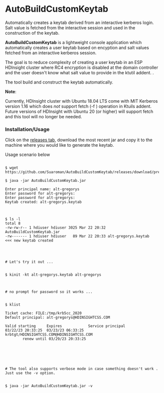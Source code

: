 # AutoBuildCustomKeytab
Automatically creates a keytab derived from an interactive kerberos login.
Salt value is fetched from the interactive session and used in the construction of the keytab.



<b>AutoBuildCustomKeytab</b> is a lightweight console application which automatically creates a user keytab based on encyption
and salt values fetched from an interactive kerberos session.<br>

The goal is to reduce complexity of creating a user keytab in an ESP HDInsight cluster where RC4 encryption is disabled at the domain controller and the user doesn't know what salt value to provide in the ktutil addent. .<br>

The tool build and construct the keytab automatically.

**Note**: 

Currently, HDInsight cluster with Ubuntu 18.04 LTS come with MIT Kerberos version 1.16 which does _not_ support fetch (-f ) operation in Ktuils addent.  
Future versions of HDInsight with Ubuntu 20 (or higher) will support fetch and this tool will no longer be needed. 





<h3>Installation/Usage</h3>
Click on the <a href="https://github.com/Suaroman/AutoBuildCustomKeytab/releases"> releases tab</a>, download the
most recent jar and copy it to the machine where you would like to generate the keytab.


Usage scenario below

```

$ wget https://github.com/Suaroman/AutoBuildCustomKeytab/releases/download/prerelease/AutoBuildCustomKeytab.jar

$ java -jar AutoBuildCustomKeytab.jar

Enter principal name: alt-gregorys
Enter password for alt-gregorys:
Enter password for alt-gregorys:
Keytab created: alt-gregorys.keytab



$ ls -l
total 8
-rw-rw-r-- 1 hdiuser hdiuser 3025 Mar 22 20:32 AutoBuildCustomKeytab.jar
-rw------- 1 hdiuser hdiuser   89 Mar 22 20:33 alt-gregorys.keytab        <<< new keytab created 




# Let's try it out ...


$ kinit -kt alt-gregorys.keytab alt-gregorys



# no prompt for password so it works ...


$ klist

Ticket cache: FILE:/tmp/krb5cc_2020
Default principal: alt-gregorys@HDINSIGHTCSS.COM

Valid starting     Expires            Service principal
03/22/23 20:33:25  03/23/23 06:33:25  krbtgt/HDINSIGHTCSS.COM@HDINSIGHTCSS.COM
        renew until 03/29/23 20:33:25






# The tool also supports verbose mode in case something doesn't work . Just use the -v option.


$ java -jar AutoBuildCustomKeytab.jar -v
```

